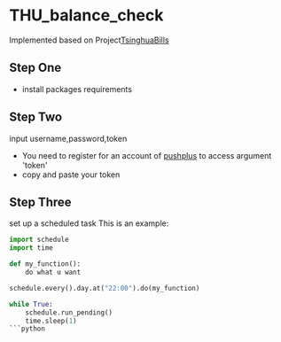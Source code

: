 # THU_balance_check
Implemented based on Project[TsinghuaBills](https://github.com/ZenithalHourlyRate/thuservices/blob/master/aux/TsinghuaBills.py)
## Step One
- install packages requirements
## Step Two
input username,password,token
- You need to register for an account of [pushplus](http://www.pushplus.plus/) to access argument 'token'
- copy and paste your token
## Step Three
set up a scheduled task
This is an example:
```python
import schedule
import time

def my_function():
    do what u want

schedule.every().day.at("22:00").do(my_function)

while True:
    schedule.run_pending()
    time.sleep(1)
```python
